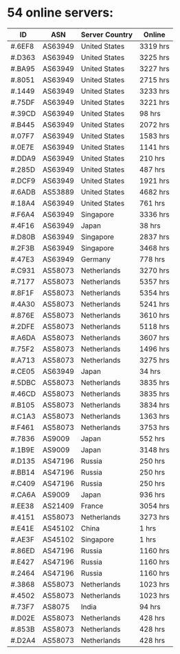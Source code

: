 # 54 online servers:

| ID | ASN | Server Country | Online |
| ------ | ------ | ------ | ------ |
| #.6EF8 | AS63949 | United States | 3319 hrs |
| #.D363 | AS63949 | United States | 3225 hrs |
| #.BA95 | AS63949 | United States | 3227 hrs |
| #.8051 | AS63949 | United States | 2715 hrs |
| #.1449 | AS63949 | United States | 3233 hrs |
| #.75DF | AS63949 | United States | 3221 hrs |
| #.39CD | AS63949 | United States | 98 hrs |
| #.B445 | AS63949 | United States | 2072 hrs |
| #.07F7 | AS63949 | United States | 1583 hrs |
| #.0E7E | AS63949 | United States | 1141 hrs |
| #.DDA9 | AS63949 | United States | 210 hrs |
| #.285D | AS63949 | United States | 487 hrs |
| #.DCF9 | AS63949 | United States | 1921 hrs |
| #.6ADB | AS53889 | United States | 4682 hrs |
| #.18A4 | AS63949 | United States | 761 hrs |
| #.F6A4 | AS63949 | Singapore | 3336 hrs |
| #.4F16 | AS63949 | Japan | 38 hrs |
| #.D80B | AS63949 | Singapore | 2837 hrs |
| #.2F3B | AS63949 | Singapore | 3468 hrs |
| #.47E3 | AS63949 | Germany | 778 hrs |
| #.C931 | AS58073 | Netherlands | 3270 hrs |
| #.7177 | AS58073 | Netherlands | 5357 hrs |
| #.8F1F | AS58073 | Netherlands | 5354 hrs |
| #.4A30 | AS58073 | Netherlands | 5241 hrs |
| #.876E | AS58073 | Netherlands | 3610 hrs |
| #.2DFE | AS58073 | Netherlands | 5118 hrs |
| #.A6DA | AS58073 | Netherlands | 3607 hrs |
| #.75F2 | AS58073 | Netherlands | 1496 hrs |
| #.A713 | AS58073 | Netherlands | 3275 hrs |
| #.CE05 | AS63949 | Japan | 34 hrs |
| #.5DBC | AS58073 | Netherlands | 3835 hrs |
| #.46CD | AS58073 | Netherlands | 3835 hrs |
| #.B105 | AS58073 | Netherlands | 3834 hrs |
| #.C1A3 | AS58073 | Netherlands | 1363 hrs |
| #.F461 | AS58073 | Netherlands | 3753 hrs |
| #.7836 | AS9009 | Japan | 552 hrs |
| #.1B9E | AS9009 | Japan | 3148 hrs |
| #.D135 | AS47196 | Russia | 250 hrs |
| #.BB14 | AS47196 | Russia | 250 hrs |
| #.C409 | AS47196 | Russia | 250 hrs |
| #.CA6A | AS9009 | Japan | 936 hrs |
| #.EE38 | AS21409 | France | 3054 hrs |
| #.4151 | AS58073 | Netherlands | 3273 hrs |
| #.E41E | AS45102 | China | 1 hrs |
| #.AE3F | AS45102 | Singapore | 1 hrs |
| #.86ED | AS47196 | Russia | 1160 hrs |
| #.E427 | AS47196 | Russia | 1160 hrs |
| #.2464 | AS47196 | Russia | 1160 hrs |
| #.3868 | AS58073 | Netherlands | 1023 hrs |
| #.4502 | AS58073 | Netherlands | 1023 hrs |
| #.73F7 | AS8075 | India | 94 hrs |
| #.D02E | AS58073 | Netherlands | 428 hrs |
| #.853B | AS58073 | Netherlands | 428 hrs |
| #.D2A4 | AS58073 | Netherlands | 428 hrs |

